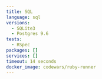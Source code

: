 ```yaml
---
title: SQL
language: sql
versions:
  - SQLite3
  - Postgres 9.6
tests:
  - RSpec
packages: []
services: []
timeout: 14 seconds
docker_image: codewars/ruby-runner
---
```

